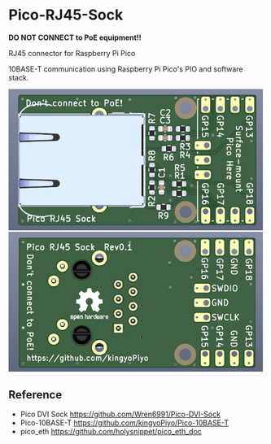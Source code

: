 # Pico-RJ45-Sock

**DO NOT CONNECT to PoE equipment!!**  

RJ45 connector for Raspberry Pi Pico  

10BASE-T communication using Raspberry Pi Pico's PIO and software stack.

<img src="img/board_f.png" width="500">  
<img src="img/board_b.png" width="500">  

## Reference
* Pico DVI Sock https://github.com/Wren6991/Pico-DVI-Sock
* Pico-10BASE-T https://github.com/kingyoPiyo/Pico-10BASE-T
* pico_eth https://github.com/holysnippet/pico_eth_doc
